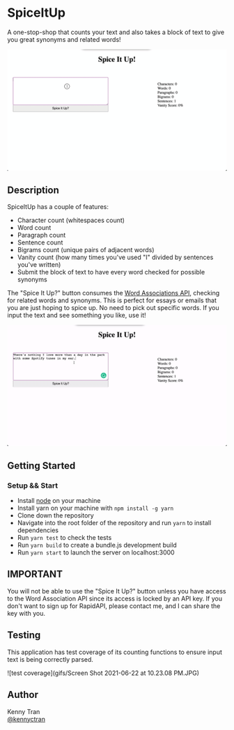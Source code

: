 # SpiceItUp

A one-stop-shop that counts your text and also takes a block of text to give you great synonyms and related words!

![typing and seeing wordcounts change](gifs/typing.gif)

## Description

SpiceItUp has a couple of features:
  -  Character count (whitespaces count)
  -  Word count
  -  Paragraph count
  -  Sentence count
  -  Bigrams count (unique pairs of adjacent words)
  -  Vanity count (how many times you've used "I" divided by sentences you've written)
  -  Submit the block of text to have every word checked for possible synonyms

The "Spice It Up?" button consumes the [Word Associations API](https://rapidapi.com/twinword/api/word-associations/), checking for related words and synonyms.
This is perfect for essays or emails that you are just hoping to spice up. No need to pick out specific words. If you input the text and see something you like, use it!

![full application walkthrough](/gifs/fullApp.gif)

## Getting Started

### Setup && Start

* Install [node](https://nodejs.org/en/) on your machine
* Install yarn on your machine with ```npm install -g yarn```
* Clone down the repository
* Navigate into the root folder of the repository and run ```yarn``` to install dependencies
* Run ```yarn test``` to check the tests
* Run ```yarn build``` to create a bundle.js development build
* Run ```yarn start``` to launch the server on localhost:3000

## IMPORTANT

You will not be able to use the "Spice It Up?" button unless you have access to the Word Association API since its access is locked by an API key. If you don't want to sign up for RapidAPI, please contact me, and I can share the key with you.

## Testing

This application has test coverage of its counting functions to ensure input text is being correctly parsed.

![test coverage](gifs/Screen Shot 2021-06-22 at 10.23.08 PM.JPG)

## Author

Kenny Tran  
[@kennyctran](https://linkedin.com/in/kennyctran)
